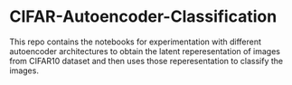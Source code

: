 # CIFAR-Autoencoder-Classification
This repo contains the notebooks for experimentation with different autoencoder architectures to obtain the latent reperesentation 
of images from CIFAR10 dataset and then uses those reperesentation to classify the images.
